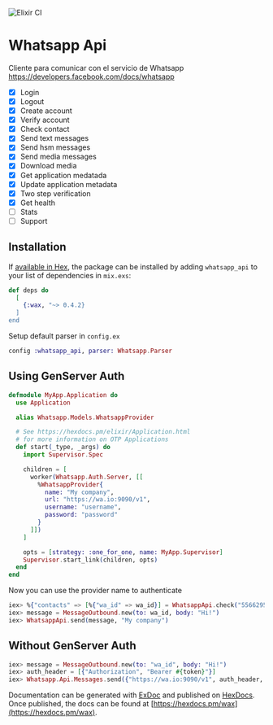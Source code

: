 ![Elixir CI](https://github.com/resuelve/wax/workflows/Elixir%20CI/badge.svg)

# Whatsapp Api

Cliente para comunicar con el servicio de Whatsapp https://developers.facebook.com/docs/whatsapp

- [x] Login
- [x] Logout
- [x] Create account
- [x] Verify account
- [x] Check contact
- [x] Send text messages
- [x] Send hsm messages
- [x] Send media messages
- [x] Download media
- [x] Get application medatada
- [x] Update application metadata
- [x] Two step verification
- [x] Get health
- [ ] Stats
- [ ] Support

## Installation

If [available in Hex](https://hex.pm/docs/publish), the package can be installed
by adding `whatsapp_api` to your list of dependencies in `mix.exs`:

```elixir
def deps do
  [
    {:wax, "~> 0.4.2}
  ]
end
```

Setup default parser in `config.ex`

```elixir
config :whatsapp_api, parser: Whatsapp.Parser
```

## Using GenServer Auth

```elixir
defmodule MyApp.Application do
  use Application

  alias Whatsapp.Models.WhatsappProvider

  # See https://hexdocs.pm/elixir/Application.html
  # for more information on OTP Applications
  def start(_type, _args) do
    import Supervisor.Spec

    children = [
      worker(Whatsapp.Auth.Server, [[
        %WhatsappProvider{
          name: "My company",
          url: "https://wa.io:9090/v1",
          username: "username",
          password: "password"
        }
      ]])
    ]

    opts = [strategy: :one_for_one, name: MyApp.Supervisor]
    Supervisor.start_link(children, opts)
  end
end
```

Now you can use the provider name to authenticate

```elixir
iex> %{"contacts" => [%{"wa_id" => wa_id}] = WhatsappApi.check("5566295500", "My company")
iex> message = MessageOutbound.new(to: wa_id, body: "Hi!")
iex> WhatsappApi.send(message, "My company")
```

## Without GenServer Auth

```elixir
iex> message = MessageOutbound.new(to: "wa_id", body: "Hi!")
iex> auth_header = [{"Authorization", "Bearer #{token}"}]
iex> Whatsapp.Api.Messages.send({"https://wa.io:9090/v1", auth_header, message)
```

Documentation can be generated with [ExDoc](https://github.com/elixir-lang/ex_doc)
and published on [HexDocs](https://hexdocs.pm). Once published, the docs can
be found at [https://hexdocs.pm/wax](https://hexdocs.pm/wax).

